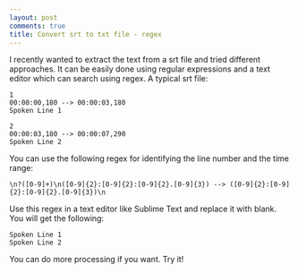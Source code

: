 ```yaml
---
layout: post
comments: true
title: Convert srt to txt file - regex
---
```


I recently wanted to extract the text from a srt file and tried different approaches. It can be easily done using regular expressions and a text editor which can search using regex. 
A typical srt file:

```
1
00:00:00,180 --> 00:00:03,180
Spoken Line 1

2
00:00:03,180 --> 00:00:07,290
Spoken Line 2
```

You can use the following regex for identifying the line number and the time range:
```
\n?([0-9]+)\n([0-9]{2}:[0-9]{2}:[0-9]{2}.[0-9]{3}) --> ([0-9]{2}:[0-9]{2}:[0-9]{2}.[0-9]{3})\n
```

Use this regex in a text editor like Sublime Text and replace it with blank. You will get the following:

```
Spoken Line 1
Spoken Line 2
```

You can do more processing if you want. Try it!

